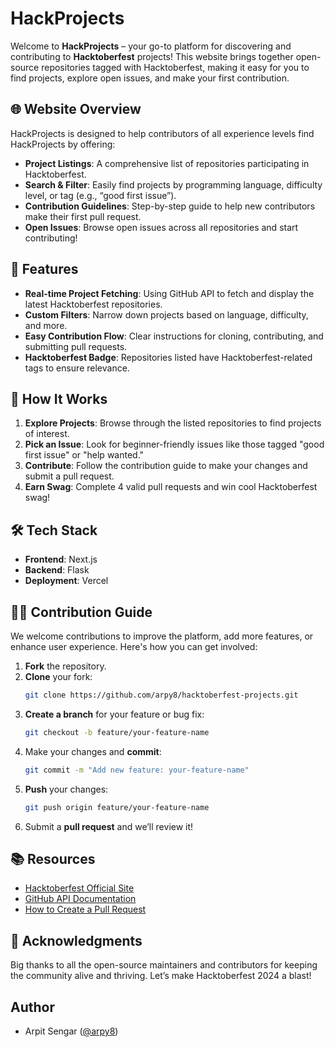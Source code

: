 # HackProjects

Welcome to **HackProjects** – your go-to platform for discovering and contributing to **Hacktoberfest** projects! This website brings together open-source repositories tagged with Hacktoberfest, making it easy for you to find projects, explore open issues, and make your first contribution.

## 🌐 Website Overview

HackProjects is designed to help contributors of all experience levels find HackProjects by offering:

- **Project Listings**: A comprehensive list of repositories participating in Hacktoberfest.
- **Search & Filter**: Easily find projects by programming language, difficulty level, or tag (e.g., “good first issue”).
- **Contribution Guidelines**: Step-by-step guide to help new contributors make their first pull request.
- **Open Issues**: Browse open issues across all repositories and start contributing!

## 🚀 Features

- **Real-time Project Fetching**: Using GitHub API to fetch and display the latest Hacktoberfest repositories.
- **Custom Filters**: Narrow down projects based on language, difficulty, and more.
- **Easy Contribution Flow**: Clear instructions for cloning, contributing, and submitting pull requests.
- **Hacktoberfest Badge**: Repositories listed have Hacktoberfest-related tags to ensure relevance.

## 🎯 How It Works

1. **Explore Projects**: Browse through the listed repositories to find projects of interest.
2. **Pick an Issue**: Look for beginner-friendly issues like those tagged "good first issue" or "help wanted."
3. **Contribute**: Follow the contribution guide to make your changes and submit a pull request.
4. **Earn Swag**: Complete 4 valid pull requests and win cool Hacktoberfest swag!

## 🛠️ Tech Stack

- **Frontend**: Next.js
- **Backend**: Flask
- **Deployment**: Vercel

## 👨‍💻 Contribution Guide

We welcome contributions to improve the platform, add more features, or enhance user experience. Here's how you can get involved:

1. **Fork** the repository.
2. **Clone** your fork:
   ```bash
   git clone https://github.com/arpy8/hacktoberfest-projects.git
   ```
3. **Create a branch** for your feature or bug fix:
   ```bash
   git checkout -b feature/your-feature-name
   ```
4. Make your changes and **commit**:
   ```bash
   git commit -m "Add new feature: your-feature-name"
   ```
5. **Push** your changes:
   ```bash
   git push origin feature/your-feature-name
   ```
6. Submit a **pull request** and we’ll review it!

## 📚 Resources

- [Hacktoberfest Official Site](https://hacktoberfest.com)
- [GitHub API Documentation](https://docs.github.com/en/rest)
- [How to Create a Pull Request](https://opensource.guide/how-to-contribute/#opening-a-pull-request)

## 👏 Acknowledgments

Big thanks to all the open-source maintainers and contributors for keeping the community alive and thriving. Let’s make Hacktoberfest 2024 a blast!

## Author

- Arpit Sengar ([@arpy8](https://github.com/arpy8))
